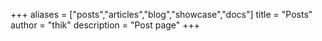 +++
aliases = ["posts","articles","blog","showcase","docs"]
title = "Posts"
author = "thik"
description = "Post page"
+++
